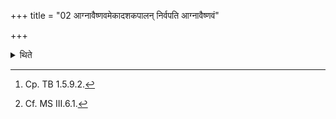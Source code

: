 +++
title = "02 आग्नावैष्णवमेकादशकपालन् निर्वपति आग्नावैष्णवं"

+++

<details><summary>थिते</summary>

2. He pours out the material (i.e. rice grains) for the sacrificial bread[^1] to be prepared on eleven potsherds for Agni and-Viṣṇu. Or he takes out the material for the rice-pap[^2] cooked in (with) ghee for Agni-and-Viṣņu.  


[^1]: Cp. TB 1.5.9.2.  

[^2]: Cf. MS III.6.1.
</details>
